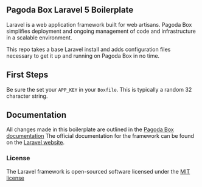## Pagoda Box Laravel 5 Boilerplate

Laravel is a web application framework built for web artisans. Pagoda Box simplifies deployment and ongoing management of code and infrastructure in a scalable environment.

This repo takes a base Laravel install and adds configuration files necessary to get it up and running on Pagoda Box in no time.

## First Steps

Be sure the set your `APP_KEY` in your `Boxfile`. This is typically a random 32 character string.

## Documentation

All changes made in this boilerplate are outlined in the [Pagoda Box documentation](https://pagodabox.io/docs/framework_laravel)
The official documentation for the framework can be found on the [Laravel website](http://laravel.com/docs).

### License

The Laravel framework is open-sourced software licensed under the [MIT license](http://opensource.org/licenses/MIT)
